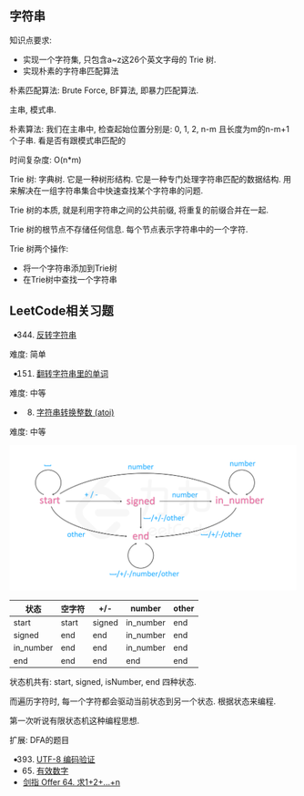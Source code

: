## 字符串

知识点要求:

* 实现一个字符集, 只包含a~z这26个英文字母的 Trie 树.
* 实现朴素的字符串匹配算法

朴素匹配算法: Brute Force, BF算法, 即暴力匹配算法. 

主串, 模式串.

朴素算法: 我们在主串中, 检查起始位置分别是: 0, 1, 2, n-m 且长度为m的n-m+1个子串. 看是否有跟模式串匹配的

时间复杂度: O(n*m)

Trie 树: 字典树. 它是一种树形结构. 它是一种专门处理字符串匹配的数据结构. 用来解决在一组字符串集合中快速查找某个字符串的问题.

Trie 树的本质, 就是利用字符串之间的公共前缀, 将重复的前缀合并在一起.

Trie 树的根节点不存储任何信息. 每个节点表示字符串中的一个字符.

Trie 树两个操作: 

* 将一个字符串添加到Trie树
* 在Trie树中查找一个字符串




## LeetCode相关习题

* 344. [反转字符串](https://leetcode-cn.com/problems/reverse-string/)
    
难度: 简单

* 151. [翻转字符串里的单词](https://leetcode-cn.com/problems/reverse-words-in-a-string/)
    
难度: 中等

* 8. [字符串转换整数 (atoi)](https://leetcode-cn.com/problems/string-to-integer-atoi/)
    
难度: 中等
    
![有限状态机](img.png)

| 状态 | 空字符 | +/- | number | other |
| ---  | --- | --- | --- | --- |
| start | start | signed | in_number | end |
| signed | end | end | in_number | end |
| in_number | end | end | in_number | end |
| end | end | end | end | end|


状态机共有: start, signed, isNumber, end 四种状态.

而遍历字符时, 每一个字符都会驱动当前状态到另一个状态. 根据状态来编程.

第一次听说有限状态机这种编程思想. 

扩展: DFA的题目

* 393. [UTF-8 编码验证](https://leetcode-cn.com/problems/utf-8-validation/)
* 65. [有效数字](https://leetcode-cn.com/problems/valid-number/)
* [剑指 Offer 64. 求1+2+…+n](https://leetcode-cn.com/problems/qiu-12n-lcof/)


